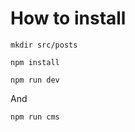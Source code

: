 # How to install

```
mkdir src/posts
```

```
npm install
```

```
npm run dev
```

And

```
npm run cms
```
